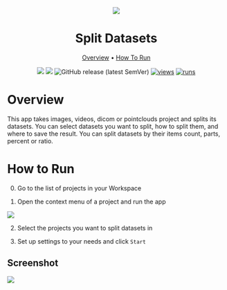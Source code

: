 <div align="center" markdown>
<img src="https://user-images.githubusercontent.com/115161827/209336313-db3b90d5-1b0b-488e-8900-1ed1f33b0b89.jpg"/>  

# Split Datasets

<p align="center">
  <a href="#Overview">Overview</a> •
  <a href="#How-To-Run">How To Run</a> 
</p>

[![](https://img.shields.io/badge/supervisely-ecosystem-brightgreen)](https://ecosystem.supervise.ly/apps/supervisely-ecosystem/split-dataset)
[![](https://img.shields.io/badge/slack-chat-green.svg?logo=slack)](https://supervise.ly/slack)
![GitHub release (latest SemVer)](https://img.shields.io/github/v/release/supervisely-ecosystem/split-dataset)
[![views](https://app.supervise.ly/img/badges/views/supervisely-ecosystem/split-dataset)](https://supervise.ly)
[![runs](https://app.supervise.ly/img/badges/runs/supervisely-ecosystem/split-dataset)](https://supervise.ly)

</div>

# Overview

This app takes images, videos, dicom or pointclouds project and splits its datasets. You can select datasets you want to split, how to split them, and where to save the result. You can split datasets by their items count, parts, percent or ratio.


# How to Run

0. Go to the list of projects in your Workspace

1. Open the context menu of a project and run the app

<img src="https://user-images.githubusercontent.com/115161827/209393639-1eb69ed0-e532-4288-96af-06b4473eacc7.gif">

2. Select the projects you want to split datasets in

3. Set up settings to your needs and click `Start`

## Screenshot

<img src="https://user-images.githubusercontent.com/115161827/209395515-813138fd-0d0f-40b4-92d1-10d39b7e149a.png">

